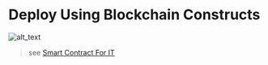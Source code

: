 # Deploy Using Blockchain Constructs

![alt_text](img/smartcontract_it_highlevel.png)

> see [Smart Contract For IT](tfgrid:smartcontract_it)